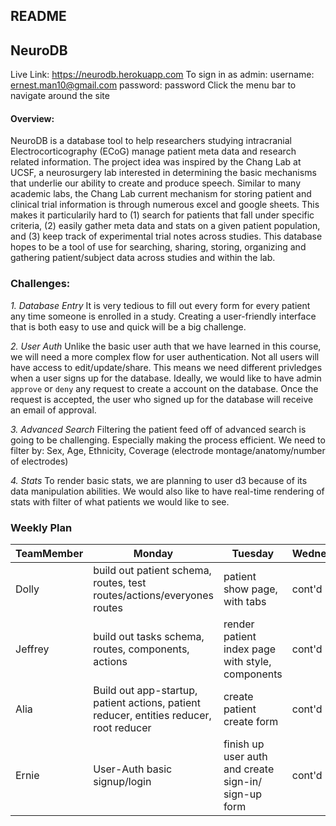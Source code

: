## README

## NeuroDB
Live Link: https://neurodb.herokuapp.com
To sign in as admin: username: ernest.man10@gmail.com password: password
Click the menu bar to navigate around the site

#### Overview: 
NeuroDB is a database tool to help researchers studying intracranial Electrocorticography (ECoG) manage patient meta data and research related information. The project idea was inspired by the Chang Lab at UCSF, a neurosurgery lab interested in determining the basic mechanisms that underlie our ability to create and produce speech. Similar to many academic labs, the Chang Lab current mechanism for storing patient and clinical trial information is through numerous excel and google sheets. This makes it particularily hard to (1) search for patients that fall under specific criteria, (2) easily gather meta data and stats on a given patient population, and (3) keep track of experimental trial notes across studies. This database hopes to be a tool of use for searching, sharing, storing, organizing and gathering patient/subject data across studies and within the lab.

### Challenges: 
*1. Database Entry*
It is very tedious to fill out every form for every patient any time someone is enrolled in a study. Creating a user-friendly interface that is both easy to use and quick will be a big challenge. 

*2. User Auth* 
Unlike the basic user auth that we have learned in this course, we will need a more complex flow for user authentication. Not all users will have access to edit/update/share. This means we need different privledges when a user signs up for the database. Ideally, we would like to have admin `approve` or `deny` any request to create a account on the database. Once the request is accepted, the user who signed up for the database will receive an email of approval. 

*3. Advanced Search* 
Filtering the patient feed off of advanced search is going to be challenging. Especially making the process efficient. We need to filter by: Sex, Age, Ethnicity, Coverage (electrode montage/anatomy/number of electrodes)

*4. Stats* 
To render basic stats, we are planning to user d3 because of its data manipulation abilities. We would also like to have real-time rendering of stats with filter of what patients we would like to see.


### Weekly Plan
| TeamMember | Monday                                                                                    | Tuesday                                               | Wednesday | Thursday                        | Friday                  | Saturday   | Sunday                                  |
|------------|-------------------------------------------------------------------------------------------|-------------------------------------------------------|-----------|---------------------------------|-------------------------|------------|-----------------------------------------|
| Dolly      | build out patient schema, routes,  test routes/actions/everyones routes                   | patient show page, with tabs                          | cont'd    | work on side bar search         | work on advanced search | stats page | clean up and finish assigned components |
| Jeffrey    | build out tasks schema, routes, components, actions                                       | render patient index page with style,  components     | cont'd    | cont'd                          | advanced search         | stats page | clean up and finish assigned components |
| Alia       | Build out app-startup, patient actions,  patient reducer, entities reducer, root reducer  | create patient create form                            | cont'd    | cont'd                          | advanced search         | stats page | clean up and finish assigned components |
| Ernie      | User-Auth basic signup/login                                                              | finish up user auth and create sign-in/ sign-up form  | cont'd    | cont'd email to approve pending | advanced search         | stats page | clean up and finish assigned components |
